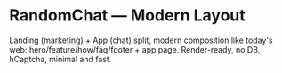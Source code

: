# RandomChat — Modern Layout
Landing (marketing) + App (chat) split, modern composition like today's web: hero/feature/how/faq/footer + app page.
Render-ready, no DB, hCaptcha, minimal and fast.
